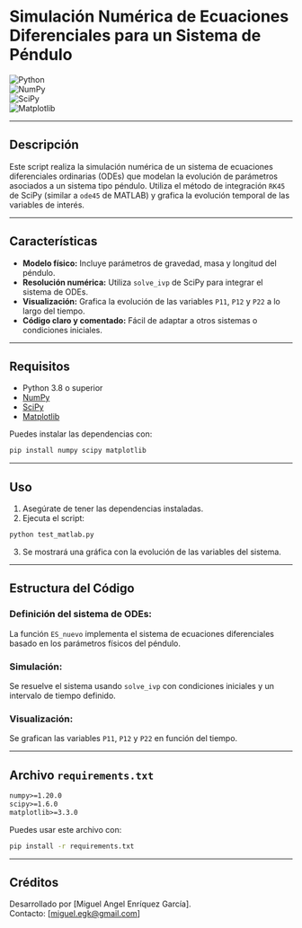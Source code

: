 
# Simulación Numérica de Ecuaciones Diferenciales para un Sistema de Péndulo

![Python](https://img.shields.io/badge/Python-3.8%2B-blue)  
![NumPy](https://img.shields.io/badge/NumPy-NumPy-informational)  
![SciPy](https://img.shields.io/badge/SciPy-ODE-green)  
![Matplotlib](https://img.shields.io/badge/Matplotlib-Plotting-orange)  

---

## Descripción

Este script realiza la simulación numérica de un sistema de ecuaciones diferenciales ordinarias (ODEs) que modelan la evolución de parámetros asociados a un sistema tipo péndulo. Utiliza el método de integración `RK45` de SciPy (similar a `ode45` de MATLAB) y grafica la evolución temporal de las variables de interés.

---

## Características

- **Modelo físico:** Incluye parámetros de gravedad, masa y longitud del péndulo.  
- **Resolución numérica:** Utiliza `solve_ivp` de SciPy para integrar el sistema de ODEs.  
- **Visualización:** Grafica la evolución de las variables `P11`, `P12` y `P22` a lo largo del tiempo.  
- **Código claro y comentado:** Fácil de adaptar a otros sistemas o condiciones iniciales.  

---

## Requisitos

- Python 3.8 o superior  
- [NumPy](https://numpy.org/)  
- [SciPy](https://scipy.org/)  
- [Matplotlib](https://matplotlib.org/)  

Puedes instalar las dependencias con:

```sh
pip install numpy scipy matplotlib
```

---

## Uso

1. Asegúrate de tener las dependencias instaladas.  
2. Ejecuta el script:

```sh
python test_matlab.py
```

3. Se mostrará una gráfica con la evolución de las variables del sistema.

---

## Estructura del Código

### Definición del sistema de ODEs:
La función `ES_nuevo` implementa el sistema de ecuaciones diferenciales basado en los parámetros físicos del péndulo.

### Simulación:
Se resuelve el sistema usando `solve_ivp` con condiciones iniciales y un intervalo de tiempo definido.

### Visualización:
Se grafican las variables `P11`, `P12` y `P22` en función del tiempo.

---

## Archivo `requirements.txt`

```txt
numpy>=1.20.0
scipy>=1.6.0
matplotlib>=3.3.0
```

Puedes usar este archivo con:

```sh
pip install -r requirements.txt
```

---

## Créditos

Desarrollado por [Miguel Angel Enríquez García].  
Contacto: [miguel.egk@gmail.com]
